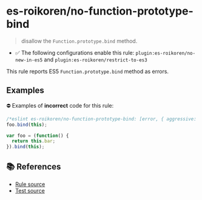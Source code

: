 # es-roikoren/no-function-prototype-bind
> disallow the `Function.prototype.bind` method.

- ✅ The following configurations enable this rule: `plugin:es-roikoren/no-new-in-es5` and `plugin:es-roikoren/restrict-to-es3`

This rule reports ES5 `Function.prototype.bind` method as errors.

## Examples

⛔ Examples of **incorrect** code for this rule:

```js
/*eslint es-roikoren/no-function-prototype-bind: [error, { aggressive: true }] */
foo.bind(this);

var foo = (function() {
  return this.bar;
}).bind(this);
```

## 📚 References

- [Rule source](https://github.com/roikoren755/eslint-plugin-es/blob/v2.0.7/src/rules/no-function-prototype-bind.ts)
- [Test source](https://github.com/roikoren755/eslint-plugin-es/blob/v2.0.7/tests/src/rules/no-function-prototype-bind.ts)
